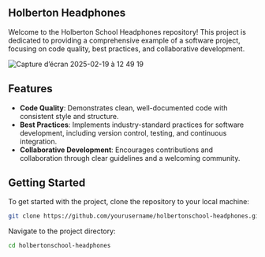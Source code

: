 ## Holberton Headphones

Welcome to the Holberton School Headphones repository! This project is dedicated to providing a comprehensive example of a software project, focusing on code quality, best practices, and collaborative development.

![Capture d’écran 2025-02-19 à 12 49 19](https://github.com/user-attachments/assets/5343ca04-521f-4614-94bf-af8c164ad162)


## Features

- **Code Quality**: Demonstrates clean, well-documented code with consistent style and structure.
- **Best Practices**: Implements industry-standard practices for software development, including version control, testing, and continuous integration.
- **Collaborative Development**: Encourages contributions and collaboration through clear guidelines and a welcoming community.

## Getting Started

To get started with the project, clone the repository to your local machine:

```bash
git clone https://github.com/yourusername/holbertonschool-headphones.git
```

Navigate to the project directory:

```bash
cd holbertonschool-headphones
```
